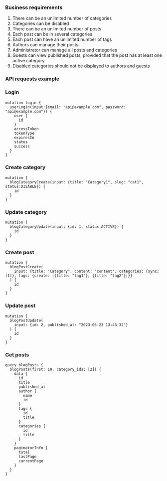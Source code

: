 ### Business requirements

1. There can be an unlimited number of categories
2. Categories can be disabled
3. There can be an unlimited number of posts
4. Each post can be in several categories
5. Each post can have an unlimited number of tags
6. Authors can manage their posts
7. Administrator can manage all posts and categories
8. Guests can view published posts, provided that the post has at least one active category
9. Disabled categories should not be displayed to authors and guests

### API requests example

### Login

```
mutation login {
  userLogin(input:{email: "api@example.com", password: "api@example.com"}) {
    user {
      id
    }
    accessToken
    tokenType
    expiresIn
    status
    success
  }
}
```

### Create category

```
mutation {
  blogCategoryCreate(input: {title: "Category1", slug: "cat1", status:DISABLE}) {
    id
  }
}
```

### Update category

```
mutation {
  blogCategoryUpdate(input: {id: 1, status:ACTIVE}) {
    id
  }
}
```


### Create post

```
mutation {
  blogPostCreate(
    input: {title: "Category", content: "content", categories: {sync: [1]}, tags: {create: [{title: "tag1"}, {title: "tag2"}]}}
  ) {
    id
  }
}
```

### Update post

```
mutation {
  blogPostUpdate(
    input: {id: 2, published_at: "2023-05-23 13:43:32"}
  ) {
    id
  }
}
```

### Get posts

```
query blogPosts {
  blogPosts(first: 10, category_ids: [2]) {
    data {
      id
      title
      published_at
      author {
        name
        id
      }
      tags {
        id
        title
      }
      categories {
        id
        title
      }
    }
    paginatorInfo {
      total
      lastPage
      currentPage
    }
  }
}
```
